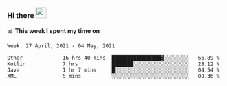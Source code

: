 ### Hi there <a href="https://www.gautamkrishnar.com/"><img src="https://media.giphy.com/media/hvRJCLFzcasrR4ia7z/giphy.gif" width="25px"></a>

📊 **This week I spent my time on**

<!--START_SECTION:waka-->
```text
Week: 27 April, 2021 - 04 May, 2021

Other             16 hrs 40 mins  ████████████████▓░░░░░░░░   66.89 % 
Kotlin            7 hrs           ███████░░░░░░░░░░░░░░░░░░   28.12 % 
Java              1 hr 7 mins     █░░░░░░░░░░░░░░░░░░░░░░░░   04.54 % 
XML               5 mins          ░░░░░░░░░░░░░░░░░░░░░░░░░   00.36 % 
```
<!--END_SECTION:waka-->
